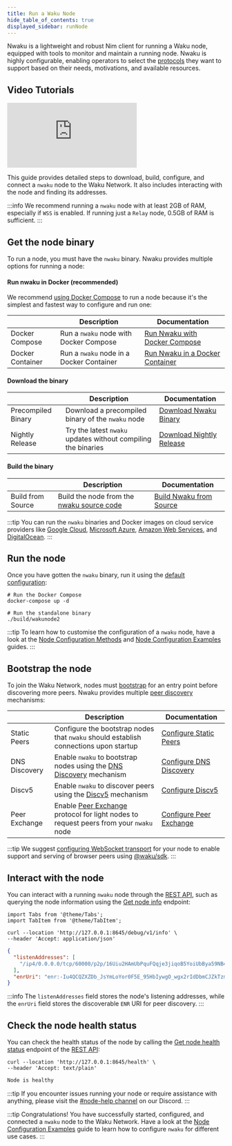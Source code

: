 ```yaml
---
title: Run a Waku Node
hide_table_of_contents: true
displayed_sidebar: runNode
---
```


Nwaku is a lightweight and robust Nim client for running a Waku node, equipped with tools to monitor and maintain a running node. Nwaku is highly configurable, enabling operators to select the [protocols](/learn/concepts/protocols) they want to support based on their needs, motivations, and available resources.

## Video Tutorials

<div class="video-container">
  <iframe class="yt-video" src="https://www.youtube.com/embed/fs0ynLk4z0I" title="How to run a Waku node using Nwaku Compose" frameborder="0" allow="accelerometer; autoplay; clipboard-write; encrypted-media; gyroscope; picture-in-picture; web-share" allowfullscreen></iframe>
</div>

This guide provides detailed steps to download, build, configure, and connect a `nwaku` node to the Waku Network. It also includes interacting with the node and finding its addresses.

:::info
We recommend running a `nwaku` node with at least 2GB of RAM, especially if `WSS` is enabled. If running just a `Relay` node, 0.5GB of RAM is sufficient.
:::

## Get the node binary

To run a node, you must have the `nwaku` binary. Nwaku provides multiple options for running a node:

#### Run nwaku in Docker (recommended)

We recommend [using Docker Compose](/guides/nwaku/run-docker-compose) to run a node because it's the simplest and fastest way to configure and run one:

|                  | Description                              | Documentation                                                     |
| ---------------- | ---------------------------------------- | ----------------------------------------------------------------- |
| Docker Compose   | Run a `nwaku` node with Docker Compose   | [Run Nwaku with Docker Compose](/guides/nwaku/run-docker-compose) |
| Docker Container | Run a `nwaku` node in a Docker Container | [Run Nwaku in a Docker Container](/guides/nwaku/run-docker)       |

#### Download the binary

|                    | Description                                                   | Documentation                                                                      |
| ------------------ | ------------------------------------------------------------- | ---------------------------------------------------------------------------------- |
| Precompiled Binary | Download a precompiled binary of the `nwaku` node             | [Download Nwaku Binary](https://github.com/waku-org/nwaku/tags)                    |
| Nightly Release    | Try the latest `nwaku` updates without compiling the binaries | [Download Nightly Release](https://github.com/waku-org/nwaku/releases/tag/nightly) |

#### Build the binary

|                   | Description                                                                    | Documentation                                         |
| ----------------- | ------------------------------------------------------------------------------ | ----------------------------------------------------- |
| Build from Source | Build the node from the [nwaku source code](https://github.com/waku-org/nwaku) | [Build Nwaku from Source](/guides/nwaku/build-source) |

:::tip
You can run the `nwaku` binaries and Docker images on cloud service providers like [Google Cloud](https://cloud.google.com/), [Microsoft Azure](https://azure.microsoft.com/), [Amazon Web Services](https://aws.amazon.com/), and [DigitalOcean](https://www.digitalocean.com/).
:::

## Run the node

Once you have gotten the `nwaku` binary, run it using the [default configuration](/guides/nwaku/config-methods#default-configuration-values):

```shell
# Run the Docker Compose
docker-compose up -d

# Run the standalone binary
./build/wakunode2
```

:::tip
To learn how to customise the configuration of a `nwaku` node, have a look at the [Node Configuration Methods](/guides/nwaku/config-methods) and [Node Configuration Examples](/guides/nwaku/configure-nwaku) guides.
:::

## Bootstrap the node

To join the Waku Network, nodes must [bootstrap](/learn/glossary#bootstrapping) for an entry point before discovering more peers. Nwaku provides multiple [peer discovery](/learn/concepts/peer-discovery) mechanisms:

|               | Description                                                                                                            | Documentation                                                                        |
| ------------- | ---------------------------------------------------------------------------------------------------------------------- | ------------------------------------------------------------------------------------ |
| Static Peers  | Configure the bootstrap nodes that `nwaku` should establish connections upon startup                                   | [Configure Static Peers](/guides/nwaku/configure-discovery#configure-static-peers)   |
| DNS Discovery | Enable `nwaku` to bootstrap nodes using the [DNS Discovery](/learn/concepts/dns-discovery) mechanism                   | [Configure DNS Discovery](/guides/nwaku/configure-discovery#configure-dns-discovery) |
| Discv5        | Enable `nwaku` to discover peers using the [Discv5](/learn/concepts/discv5) mechanism                                  | [Configure Discv5](/guides/nwaku/configure-discovery#configure-discv5)               |
| Peer Exchange | Enable [Peer Exchange](/learn/concepts/peer-exchange) protocol for light nodes to request peers from your `nwaku` node | [Configure Peer Exchange](/guides/nwaku/configure-discovery#configure-peer-exchange) |

:::tip
We suggest [configuring WebSocket transport](/guides/nwaku/configure-nwaku#configure-websocket-transport) for your node to enable support and serving of browser peers using [@waku/sdk](/guides/js-waku/).
:::

## Interact with the node

You can interact with a running `nwaku` node through the [REST API](https://waku-org.github.io/waku-rest-api/), such as querying the node information using the [Get node info](https://waku-org.github.io/waku-rest-api/#get-/debug/v1/info) endpoint:

```mdx-code-block
import Tabs from '@theme/Tabs';
import TabItem from '@theme/TabItem';
```

<Tabs>
<TabItem value="request" label="Request">

```shell
curl --location 'http://127.0.0.1:8645/debug/v1/info' \
--header 'Accept: application/json'
```

</TabItem>
<TabItem value="response" label="Response">

```json
{
  "listenAddresses": [
    "/ip4/0.0.0.0/tcp/60000/p2p/16Uiu2HAmUbPquFQqje3jiqoB5YoiUbBya59NB4qqEzeiTNGHeA6w"
  ],
  "enrUri": "enr:-Iu4QCQZXZDb_JsYmLoYor0F5E_95HbIywgO_wgx2rIdDbmCJZkTzmlCr0wmMzV47lgik_tVwww5mIng90Ris83TisMBgmlkgnY0gmlwhAAAAACJc2VjcDI1NmsxoQPszztG-Ev52ZB7tk0jF8s6Md4KvyY_rhzNZokaaB_ABIN0Y3CC6mCFd2FrdTIB"
}
```

</TabItem>
</Tabs>

:::info
The `listenAddresses` field stores the node's listening addresses, while the `enrUri` field stores the discoverable `ENR` URI for peer discovery.
:::

## Check the node health status

You can check the health status of the node by calling the [Get node health status](https://waku-org.github.io/waku-rest-api/#get-/health) endpoint of the [REST API](https://waku-org.github.io/waku-rest-api/):

<Tabs>
<TabItem value="request" label="Request">

```shell
curl --location 'http://127.0.0.1:8645/health' \
--header 'Accept: text/plain'
```

</TabItem>
<TabItem value="response" label="Response">

```txt
Node is healthy
```

</TabItem>
</Tabs>

:::tip
If you encounter issues running your node or require assistance with anything, please visit the [#node-help channel](https://discord.com/channels/1110799176264056863/1216748184592711691) on our Discord.
:::

:::tip Congratulations!
You have successfully started, configured, and connected a `nwaku` node to the Waku Network. Have a look at the [Node Configuration Examples](/guides/nwaku/configure-nwaku) guide to learn how to configure `nwaku` for different use cases.
:::
